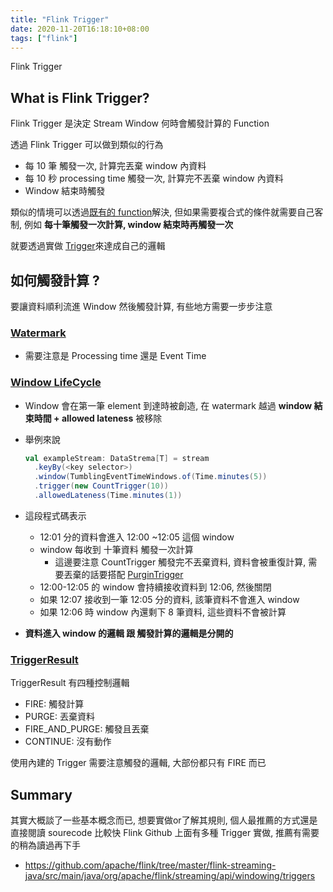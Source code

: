 ```yaml
---
title: "Flink Trigger"
date: 2020-11-20T16:18:10+08:00
tags: ["flink"]
---
```


Flink Trigger

<!--more-->

## What is Flink Trigger?

Flink Trigger 是決定 Stream Window 何時會觸發計算的 Function

透過 Flink Trigger 可以做到類似的行為

* 每 10 筆 觸發一次, 計算完丟棄 window 內資料
* 每 10 秒 processing time 觸發一次, 計算完不丟棄 window 內資料
* Window 結束時觸發

類似的情境可以透過[既有的 function](https://ci.apache.org/projects/flink/flink-docs-master/api/java/org/apache/flink/streaming/api/windowing/triggers/Trigger.html)解決, 但如果需要複合式的條件就需要自己客制, 例如 __每十筆觸發一次計算, window 結束時再觸發一次__

就要透過實做 [Trigger](https://ci.apache.org/projects/flink/flink-docs-master/api/java/org/apache/flink/streaming/api/windowing/triggers/Trigger.html)來達成自己的邏輯

## 如何觸發計算 ?

要讓資料順利流進 Window 然後觸發計算, 有些地方需要一步步注意

### [Watermark](https://ci.apache.org/projects/flink/flink-docs-stable/dev/event_timestamps_watermarks.html#introduction-to-watermark-strategies)

* 需要注意是 Processing time 還是 Event Time

### [Window LifeCycle](https://ci.apache.org/projects/flink/flink-docs-stable/dev/stream/operators/windows.html#window-lifecycle)

* Window 會在第一筆 element 到達時被創造, 在 watermark 越過 __window 結束時間 + allowed lateness__ 被移除

* 舉例來說

    ```scala
    val exampleStream: DataStrema[T] = stream
      .keyBy(<key selector>)
      .window(TumblingEventTimeWindows.of(Time.minutes(5))
      .trigger(new CountTrigger(10))
      .allowedLateness(Time.minutes(1))
    ```
* 這段程式碼表示
    * 12:01 分的資料會進入 12:00 ~12:05 這個 window
    * window 每收到 十筆資料 觸發一次計算
        * 這邊要注意 CountTrigger 觸發完不丟棄資料, 資料會被重復計算, 需要丟棄的話要搭配 [PurginTrigger](https://ci.apache.org/projects/flink/flink-docs-master/api/java/org/apache/flink/streaming/api/windowing/triggers/PurgingTrigger.html)
    * 12:00-12:05 的 window 會持續接收資料到 12:06, 然後關閉
    * 如果 12:07 接收到一筆 12:05 分的資料, 該筆資料不會進入 window
    * 如果 12:06 時 window 內還剩下 8 筆資料, 這些資料不會被計算

* __資料進入 window 的邏輯 跟 觸發計算的邏輯是分開的__

### [TriggerResult](https://ci.apache.org/projects/flink/flink-docs-master/api/java/org/apache/flink/streaming/api/windowing/triggers/TriggerResult.html)

TriggerResult 有四種控制邏輯

* FIRE: 觸發計算
* PURGE: 丟棄資料
* FIRE_AND_PURGE: 觸發且丟棄
* CONTINUE: 沒有動作

使用內建的 Trigger 需要注意觸發的邏輯, 大部份都只有 FIRE 而已

## Summary

其實大概談了一些基本概念而已, 想要實做or了解其規則, 個人最推薦的方式還是直接閱讀 sourecode 比較快
Flink Github 上面有多種 Trigger 實做, 推薦有需要的稍為讀過再下手
* https://github.com/apache/flink/tree/master/flink-streaming-java/src/main/java/org/apache/flink/streaming/api/windowing/triggers

